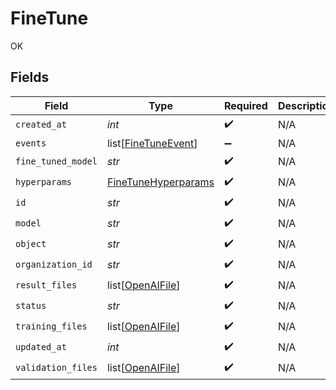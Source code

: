 # FineTune

OK


## Fields

| Field                                                             | Type                                                              | Required                                                          | Description                                                       |
| ----------------------------------------------------------------- | ----------------------------------------------------------------- | ----------------------------------------------------------------- | ----------------------------------------------------------------- |
| `created_at`                                                      | *int*                                                             | :heavy_check_mark:                                                | N/A                                                               |
| `events`                                                          | list[[FineTuneEvent](../../models/shared/finetuneevent.md)]       | :heavy_minus_sign:                                                | N/A                                                               |
| `fine_tuned_model`                                                | *str*                                                             | :heavy_check_mark:                                                | N/A                                                               |
| `hyperparams`                                                     | [FineTuneHyperparams](../../models/shared/finetunehyperparams.md) | :heavy_check_mark:                                                | N/A                                                               |
| `id`                                                              | *str*                                                             | :heavy_check_mark:                                                | N/A                                                               |
| `model`                                                           | *str*                                                             | :heavy_check_mark:                                                | N/A                                                               |
| `object`                                                          | *str*                                                             | :heavy_check_mark:                                                | N/A                                                               |
| `organization_id`                                                 | *str*                                                             | :heavy_check_mark:                                                | N/A                                                               |
| `result_files`                                                    | list[[OpenAIFile](../../models/shared/openaifile.md)]             | :heavy_check_mark:                                                | N/A                                                               |
| `status`                                                          | *str*                                                             | :heavy_check_mark:                                                | N/A                                                               |
| `training_files`                                                  | list[[OpenAIFile](../../models/shared/openaifile.md)]             | :heavy_check_mark:                                                | N/A                                                               |
| `updated_at`                                                      | *int*                                                             | :heavy_check_mark:                                                | N/A                                                               |
| `validation_files`                                                | list[[OpenAIFile](../../models/shared/openaifile.md)]             | :heavy_check_mark:                                                | N/A                                                               |